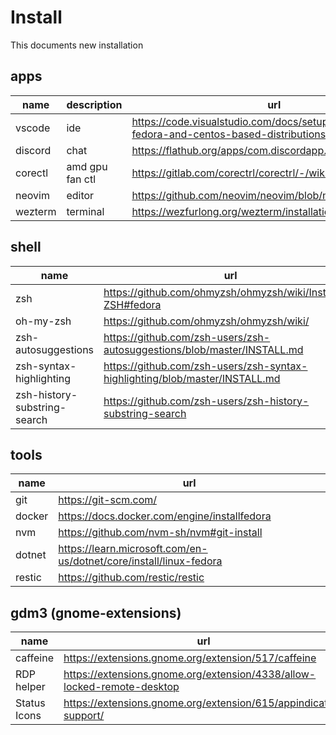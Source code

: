 # Install

This documents new installation

## apps

| name    | description     | url                                                                                        |
| ------- | --------------- | ------------------------------------------------------------------------------------------ |
| vscode  | ide             | https://code.visualstudio.com/docs/setup/linux#_rhel-fedora-and-centos-based-distributions |
| discord | chat            | https://flathub.org/apps/com.discordapp.Discord                                            |
| corectl | amd gpu fan ctl | https://gitlab.com/corectrl/corectrl/-/wikis/Installation                                  |
| neovim  | editor          | https://github.com/neovim/neovim/blob/master/INSTALL.md                                    |
| wezterm | terminal        | https://wezfurlong.org/wezterm/installation.html                                           |

## shell

| name                         | url                                                                         |
| ---------------------------- | --------------------------------------------------------------------------- |
| zsh                          | https://github.com/ohmyzsh/ohmyzsh/wiki/Installing-ZSH#fedora               |
| oh-my-zsh                    | https://github.com/ohmyzsh/ohmyzsh/wiki/                                    |
| zsh-autosuggestions          | https://github.com/zsh-users/zsh-autosuggestions/blob/master/INSTALL.md     |
| zsh-syntax-highlighting      | https://github.com/zsh-users/zsh-syntax-highlighting/blob/master/INSTALL.md |
| zsh-history-substring-search | https://github.com/zsh-users/zsh-history-substring-search                   |

## tools

| name   | url                                                                |
| ------ | ------------------------------------------------------------------ |
| git    | https://git-scm.com/                                               |
| docker | https://docs.docker.com/engine/installfedora                       |
| nvm    | https://github.com/nvm-sh/nvm#git-install                          |
| dotnet | https://learn.microsoft.com/en-us/dotnet/core/install/linux-fedora |
| restic | https://github.com/restic/restic                                   |

## gdm3 (gnome-extensions)

| name         | url                                                                     |
| ------------ | ----------------------------------------------------------------------- |
| caffeine     | https://extensions.gnome.org/extension/517/caffeine                     |
| RDP helper   | https://extensions.gnome.org/extension/4338/allow-locked-remote-desktop |
| Status Icons | https://extensions.gnome.org/extension/615/appindicator-support/        |
